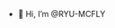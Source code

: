 - 👋 Hi, I’m @RYU-MCFLY
<!---
RYU-MCFLY/RYU-MCFLY is a ✨ special ✨ repository because its `README.md` (this file) appears on your GitHub profile.
You can click the Preview link to take a look at your changes.
Random Matrix Theory Simulations with Neural Networks
--->
